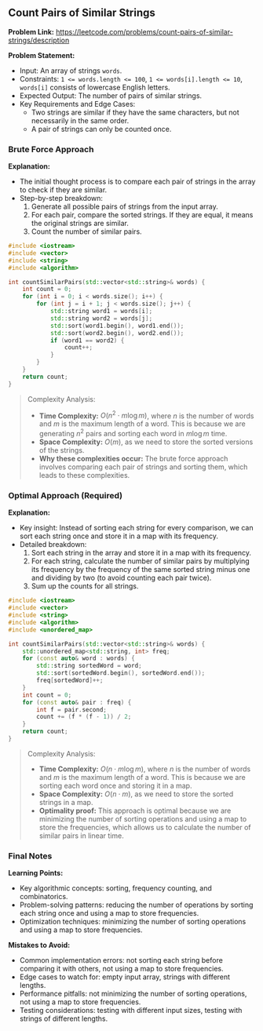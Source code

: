 ## Count Pairs of Similar Strings
**Problem Link:** https://leetcode.com/problems/count-pairs-of-similar-strings/description

**Problem Statement:**
- Input: An array of strings `words`.
- Constraints: `1 <= words.length <= 100`, `1 <= words[i].length <= 10`, `words[i]` consists of lowercase English letters.
- Expected Output: The number of pairs of similar strings.
- Key Requirements and Edge Cases:
  - Two strings are similar if they have the same characters, but not necessarily in the same order.
  - A pair of strings can only be counted once.

### Brute Force Approach
**Explanation:**
- The initial thought process is to compare each pair of strings in the array to check if they are similar.
- Step-by-step breakdown:
  1. Generate all possible pairs of strings from the input array.
  2. For each pair, compare the sorted strings. If they are equal, it means the original strings are similar.
  3. Count the number of similar pairs.

```cpp
#include <iostream>
#include <vector>
#include <string>
#include <algorithm>

int countSimilarPairs(std::vector<std::string>& words) {
    int count = 0;
    for (int i = 0; i < words.size(); i++) {
        for (int j = i + 1; j < words.size(); j++) {
            std::string word1 = words[i];
            std::string word2 = words[j];
            std::sort(word1.begin(), word1.end());
            std::sort(word2.begin(), word2.end());
            if (word1 == word2) {
                count++;
            }
        }
    }
    return count;
}
```

> Complexity Analysis:
> - **Time Complexity:** $O(n^2 \cdot m \log m)$, where $n$ is the number of words and $m$ is the maximum length of a word. This is because we are generating $n^2$ pairs and sorting each word in $m \log m$ time.
> - **Space Complexity:** $O(m)$, as we need to store the sorted versions of the strings.
> - **Why these complexities occur:** The brute force approach involves comparing each pair of strings and sorting them, which leads to these complexities.

### Optimal Approach (Required)
**Explanation:**
- Key insight: Instead of sorting each string for every comparison, we can sort each string once and store it in a map with its frequency.
- Detailed breakdown:
  1. Sort each string in the array and store it in a map with its frequency.
  2. For each string, calculate the number of similar pairs by multiplying its frequency by the frequency of the same sorted string minus one and dividing by two (to avoid counting each pair twice).
  3. Sum up the counts for all strings.

```cpp
#include <iostream>
#include <vector>
#include <string>
#include <algorithm>
#include <unordered_map>

int countSimilarPairs(std::vector<std::string>& words) {
    std::unordered_map<std::string, int> freq;
    for (const auto& word : words) {
        std::string sortedWord = word;
        std::sort(sortedWord.begin(), sortedWord.end());
        freq[sortedWord]++;
    }
    int count = 0;
    for (const auto& pair : freq) {
        int f = pair.second;
        count += (f * (f - 1)) / 2;
    }
    return count;
}
```

> Complexity Analysis:
> - **Time Complexity:** $O(n \cdot m \log m)$, where $n$ is the number of words and $m$ is the maximum length of a word. This is because we are sorting each word once and storing it in a map.
> - **Space Complexity:** $O(n \cdot m)$, as we need to store the sorted strings in a map.
> - **Optimality proof:** This approach is optimal because we are minimizing the number of sorting operations and using a map to store the frequencies, which allows us to calculate the number of similar pairs in linear time.

### Final Notes
**Learning Points:**
- Key algorithmic concepts: sorting, frequency counting, and combinatorics.
- Problem-solving patterns: reducing the number of operations by sorting each string once and using a map to store frequencies.
- Optimization techniques: minimizing the number of sorting operations and using a map to store frequencies.

**Mistakes to Avoid:**
- Common implementation errors: not sorting each string before comparing it with others, not using a map to store frequencies.
- Edge cases to watch for: empty input array, strings with different lengths.
- Performance pitfalls: not minimizing the number of sorting operations, not using a map to store frequencies.
- Testing considerations: testing with different input sizes, testing with strings of different lengths.